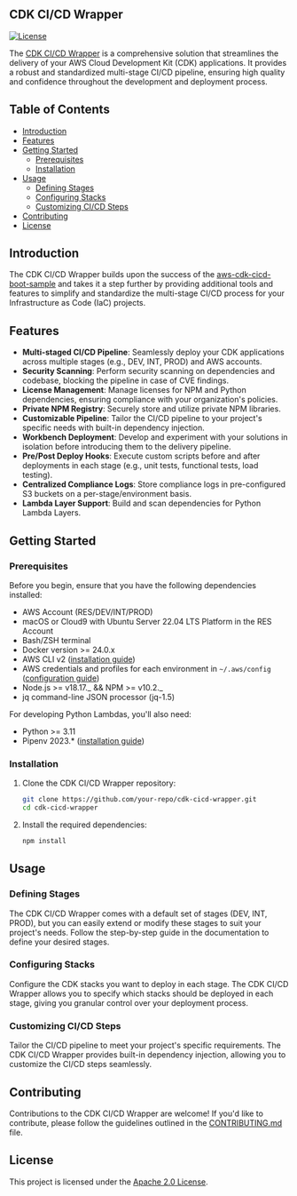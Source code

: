 ## CDK CI/CD Wrapper

[![License](https://img.shields.io/badge/License-Apache%202.0-blue.svg)](https://opensource.org/licenses/Apache-2.0)

The [CDK CI/CD Wrapper](https://cdklabs.github.io/cdk-cicd-wrapper/) is a comprehensive solution that streamlines the delivery of your AWS Cloud Development Kit (CDK) applications. It provides a robust and standardized multi-stage CI/CD pipeline, ensuring high quality and confidence throughout the development and deployment process.

## Table of Contents

- [Introduction](#introduction)
- [Features](#features)
- [Getting Started](#getting-started)
  - [Prerequisites](#prerequisites)
  - [Installation](#installation)
- [Usage](#usage)
  - [Defining Stages](#defining-stages)
  - [Configuring Stacks](#configuring-stacks)
  - [Customizing CI/CD Steps](#customizing-cicd-steps)
- [Contributing](#contributing)
- [License](#license)

## Introduction

The CDK CI/CD Wrapper builds upon the success of the [aws-cdk-cicd-boot-sample](https://github.com/aws-samples/aws-cdk-cicd-boot-sample) and takes it a step further by providing additional tools and features to simplify and standardize the multi-stage CI/CD process for your Infrastructure as Code (IaC) projects.

## Features

- **Multi-staged CI/CD Pipeline**: Seamlessly deploy your CDK applications across multiple stages (e.g., DEV, INT, PROD) and AWS accounts.
- **Security Scanning**: Perform security scanning on dependencies and codebase, blocking the pipeline in case of CVE findings.
- **License Management**: Manage licenses for NPM and Python dependencies, ensuring compliance with your organization's policies.
- **Private NPM Registry**: Securely store and utilize private NPM libraries.
- **Customizable Pipeline**: Tailor the CI/CD pipeline to your project's specific needs with built-in dependency injection.
- **Workbench Deployment**: Develop and experiment with your solutions in isolation before introducing them to the delivery pipeline.
- **Pre/Post Deploy Hooks**: Execute custom scripts before and after deployments in each stage (e.g., unit tests, functional tests, load testing).
- **Centralized Compliance Logs**: Store compliance logs in pre-configured S3 buckets on a per-stage/environment basis.
- **Lambda Layer Support**: Build and scan dependencies for Python Lambda Layers.

## Getting Started

### Prerequisites

Before you begin, ensure that you have the following dependencies installed:

- AWS Account (RES/DEV/INT/PROD)
- macOS or Cloud9 with Ubuntu Server 22.04 LTS Platform in the RES Account
- Bash/ZSH terminal
- Docker version >= 24.0.x
- AWS CLI v2 ([installation guide](https://docs.aws.amazon.com/cli/latest/userguide/getting-started-install.html))
- AWS credentials and profiles for each environment in `~/.aws/config` ([configuration guide](https://docs.aws.amazon.com/cli/latest/userguide/cli-configure-files.html))
- Node.js >= v18.17._ && NPM >= v10.2._
- jq command-line JSON processor (jq-1.5)

For developing Python Lambdas, you'll also need:

- Python >= 3.11
- Pipenv 2023.* ([installation guide](https://pipenv.pypa.io/en/latest/))

### Installation

1. Clone the CDK CI/CD Wrapper repository:

   ```bash
   git clone https://github.com/your-repo/cdk-cicd-wrapper.git
   cd cdk-cicd-wrapper
   ```

2. Install the required dependencies:

   ```bash
   npm install
   ```

## Usage

### Defining Stages

The CDK CI/CD Wrapper comes with a default set of stages (DEV, INT, PROD), but you can easily extend or modify these stages to suit your project's needs. Follow the step-by-step guide in the documentation to define your desired stages.

### Configuring Stacks

Configure the CDK stacks you want to deploy in each stage. The CDK CI/CD Wrapper allows you to specify which stacks should be deployed in each stage, giving you granular control over your deployment process.

### Customizing CI/CD Steps

Tailor the CI/CD pipeline to meet your project's specific requirements. The CDK CI/CD Wrapper provides built-in dependency injection, allowing you to customize the CI/CD steps seamlessly.

## Contributing

Contributions to the CDK CI/CD Wrapper are welcome! If you'd like to contribute, please follow the guidelines outlined in the [CONTRIBUTING.md](CONTRIBUTING.md) file.

## License

This project is licensed under the [Apache 2.0 License](LICENSE).